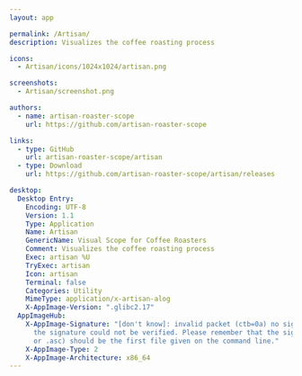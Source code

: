 ```yaml
---
layout: app

permalink: /Artisan/
description: Visualizes the coffee roasting process

icons:
  - Artisan/icons/1024x1024/artisan.png

screenshots:
  - Artisan/screenshot.png

authors:
  - name: artisan-roaster-scope
    url: https://github.com/artisan-roaster-scope

links:
  - type: GitHub
    url: artisan-roaster-scope/artisan
  - type: Download
    url: https://github.com/artisan-roaster-scope/artisan/releases

desktop:
  Desktop Entry:
    Encoding: UTF-8
    Version: 1.1
    Type: Application
    Name: Artisan
    GenericName: Visual Scope for Coffee Roasters
    Comment: Visualizes the coffee roasting process
    Exec: artisan %U
    TryExec: artisan
    Icon: artisan
    Terminal: false
    Categories: Utility
    MimeType: application/x-artisan-alog
    X-AppImage-Version: ".glibc2.17"
  AppImageHub:
    X-AppImage-Signature: "[don't know]: invalid packet (ctb=0a) no signature found
      the signature could not be verified. Please remember that the signature file (.sig
      or .asc) should be the first file given on the command line."
    X-AppImage-Type: 2
    X-AppImage-Architecture: x86_64
---
```

